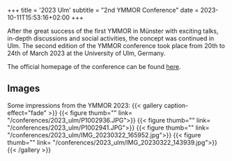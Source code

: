 +++
title = '2023 Ulm'
subtitle = "2nd YMMOR Conference"
date = 2023-10-11T15:53:16+02:00
+++

After the great success of the first YMMOR in Münster with exciting talks, 
in-depth discussions and social activities, the concept was continued in Ulm. 
The second edition of the YMMOR conference took place from 20th to 24th of March 
2023 at the University of Ulm, Germany.

The official homepage of the conference can be found 
[here](https://www.uni-ulm.de/mawi/institut-fuer-numerische-mathematik/forschung/ymmor-workshop-2023/).

## Images
Some impressions from the YMMOR 2023:
{{< gallery caption-effect="fade" >}}
  {{< figure thumb="" link= "/conferences/2023_ulm/P1002936.JPG">}}
  {{< figure thumb="" link= "/conferences/2023_ulm/P1002941.JPG">}}
  {{< figure thumb="" link= "/conferences/2023_ulm/IMG_20230322_165952.jpg">}}
  {{< figure thumb="" link= "/conferences/2023_ulm/IMG_20230322_143939.jpg">}}
{{< /gallery >}}
